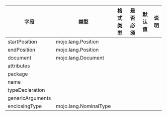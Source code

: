 | 字段 | 类型 | 格式类型 | 是否必须 | 默认值 | 说明 |
|---|---|---|---|---|---|
| startPosition | mojo.lang.Position |  |  |  |
| endPosition | mojo.lang.Position |  |  |  |
| document | mojo.lang.Document |  |  |  |
| attributes |  |  |  |  |
| package |  |  |  |  |
| name |  |  |  |  |
| typeDeclaration |  |  |  |  |
| genericArguments |  |  |  |  |
| enclosingType | mojo.lang.NominalType |  |  |  |
